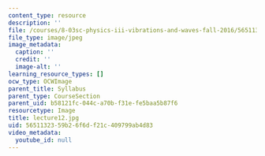 ```yaml
---
content_type: resource
description: ''
file: /courses/8-03sc-physics-iii-vibrations-and-waves-fall-2016/5651132359b26f6df21c409799ab4d83_lecture12.jpg
file_type: image/jpeg
image_metadata:
  caption: ''
  credit: ''
  image-alt: ''
learning_resource_types: []
ocw_type: OCWImage
parent_title: Syllabus
parent_type: CourseSection
parent_uid: b58121fc-044c-a70b-f31e-fe5baa5b87f6
resourcetype: Image
title: lecture12.jpg
uid: 56511323-59b2-6f6d-f21c-409799ab4d83
video_metadata:
  youtube_id: null
---
```

